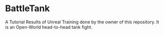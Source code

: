 # BattleTank
A Tutorial Results of Unreal Training done by the owner of this repository. It is an Open-World head-to-head tank fight.
